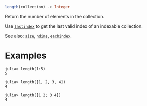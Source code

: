 ```julia
length(collection) -> Integer
```

Return the number of elements in the collection.

Use [`lastindex`](@ref) to get the last valid index of an indexable collection.

See also: [`size`](@ref), [`ndims`](@ref), [`eachindex`](@ref).

# Examples

```jldoctest
julia> length(1:5)
5

julia> length([1, 2, 3, 4])
4

julia> length([1 2; 3 4])
4
```
